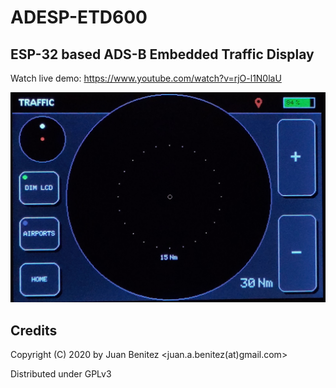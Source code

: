# ADESP-ETD600

## ESP-32 based ADS-B Embedded Traffic Display

Watch live demo: https://www.youtube.com/watch?v=rjO-l1N0laU 

![alt text](https://github.com/devbender/ADESP-ETD600/raw/master/images/img1.jpg)



## Credits

Copyright (C) 2020 by Juan Benitez   <juan.a.benitez(at)gmail.com>

Distributed under GPLv3
